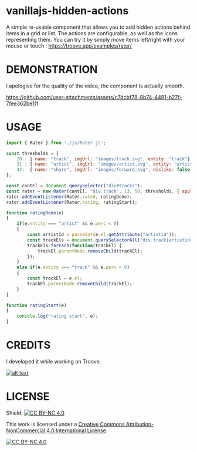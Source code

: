 # vanillajs-hidden-actions
A simple re-usable component that allows you to add hidden actions behind items in a grid or list. The actions are configurable, as well as the icons representing them. You can try it by simply move items left/right with your mouse or touch : https://troove.app/examples/rater/

# DEMONSTRATION
I apologive for the quality of the video, the component is actually smooth.

https://github.com/user-attachments/assets/c7dcbf78-8b74-4481-b27f-7fee362be11f



# USAGE
```javascript
import { Rater } from './js/Rater.js';

const thresholds = {
    20 : { name: "track", imgUrl: "images/track.svg", entity: "track"},
    31 : { name: "artist", imgUrl: "images/artist.svg", entity: "artist"},
    42:  { name: "share", imgUrl: "images/forward.svg", dislike: false, entity: "share" }
};

const contEl = document.querySelector("div#tracks");
const rater = new Rater(contEl, "div.track", 13, 50, thresholds, { applyHeight: true });
rater.addEventListener(Rater.rated, ratingDone);
rater.addEventListener(Rater.rating, ratingStart);

function ratingDone(e)
{
    if(e.entity === "artist" && e.perc < 0)
    {
        const artistId = parseInt(e.el.getAttribute("artistid"));
        const trackEls = document.querySelectorAll("div.track[artistid='"+artistId+"']");
        trackEls.forEach(function(trackEl) {
            trackEl.parentNode.removeChild(trackEl);
        });
    }
    else if(e.entity === "track" && e.perc < 0)
    {
        const trackEl = e.el;
        trackEl.parentNode.removeChild(trackEl);
    }
}

function ratingStart(e)
{
    console.log("rating start", e);
}
```

# CREDITS
I developed it while working on Troove.

[![alt text](https://troove.app/favicon-192x192.png "Troove Logo")](https://troove.app)

# LICENSE
Shield: [![CC BY-NC 4.0][cc-by-nc-shield]][cc-by-nc]

This work is licensed under a
[Creative Commons Attribution-NonCommercial 4.0 International License][cc-by-nc].

[![CC BY-NC 4.0][cc-by-nc-image]][cc-by-nc]

[cc-by-nc]: https://creativecommons.org/licenses/by-nc/4.0/
[cc-by-nc-image]: https://licensebuttons.net/l/by-nc/4.0/88x31.png
[cc-by-nc-shield]: https://img.shields.io/badge/License-CC%20BY--NC%204.0-lightgrey.svg
